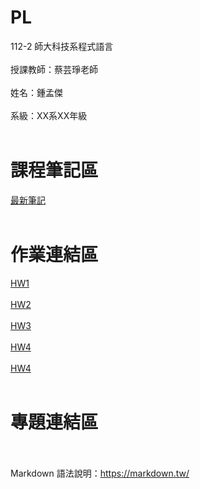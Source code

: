 # PL
112-2 師大科技系程式語言<br><br>
授課教師：蔡芸琤老師<br><br>
姓名：鍾孟傑<br><br>
系級：XX系XX年級<br><br>
# 課程筆記區
[最新筆記](https://trapezoidal-patella-923.notion.site/8734b6f073f54d3eb246566f0528673f)
<br><br>
# 作業連結區
[HW1](https://github.com/bomb1000/PL/tree/main/PL_HW1)
<br><br>
[HW2](https://github.com/bomb1000/PL/tree/main/PL_HW2)
<br><br>
[HW3](https://github.com/bomb1000/PL/tree/main/PL_HW3)
<br><br>
[HW4](https://github.com/bomb1000/PL/tree/main/PL_HW4)
<br><br>
[HW4](https://github.com/bomb1000/PL/tree/main/PL_HW5)
<br><br>
# 專題連結區
<br><br>
Markdown 語法說明：https://markdown.tw/<br><br>
